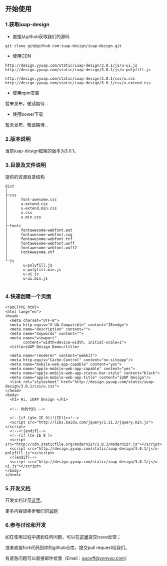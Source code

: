 
## 开始使用

### 1.获取iuap-design

- 直接从github获取我们的源码
```
git clone git@github.com:iuap-design/iuap-design.git
```

- 使用CDN
```
http://design.yyuap.com/static/iuap-design/3.0.1/js/u-ui.js
http://design.yyuap.com/static/iuap-design/3.0.1/js/u-polyfill.js

http://design.yyuap.com/static/iuap-design/3.0.1/css/u.css
http://design.yyuap.com/static/iuap-design/3.0.1/css/u-extend.css
```
- 使用npm安装

暂未发布，敬请期待...

- 使用bower下载

暂未发布，敬请期待...


### 2.版本说明

当前iuap-design框架的版本为3.0.1。


### 3.目录及文件说明

提供的资源目录结构
```
dist
│
├─css
│      font-awesome.css
│      u-extend.css
│      u-extend.min.css
│      u.css
│      u.min.css
│
├─fonts
│      fontawesome-webfont.eot
│      fontawesome-webfont.svg
│      fontawesome-webfont.ttf
│      fontawesome-webfont.woff
│      fontawesome-webfont.woff2
│      FontAwesome.otf
│
└─js
        u-polyfill.js
        u-polyfill.min.js
        u-ui.js
        u-ui.min.js


```

### 4.快速创建一个页面

```
<!DOCTYPE html>
<html lang="en">
<head>
  <meta charset="UTF-8">
  <meta http-equiv="X-UA-Compatible" content="IE=edge">
  <meta name="description" content="">
  <meta name="keywords" content="">
  <meta name="viewport"
        content="width=device-width, initial-scale=1">
  <title>iUAP Design Demo</title>

  <meta name="renderer" content="webkit">
  <meta http-equiv="Cache-Control" content="no-siteapp"/>
  <meta name="mobile-web-app-capable" content="yes">
  <meta name="apple-mobile-web-app-capable" content="yes">
  <meta name="apple-mobile-web-app-status-bar-style" content="black">
  <meta name="apple-mobile-web-app-title" content="iUAP Design"/>
  <link rel="stylesheet" href="http://design.yyuap.com/static/iuap-design/3.0.1/css/u.css">
</head>
<body>
  <h1> Hi, iUAP Design </h1>

  <!-- 你的代码 -->

  <!--[if (gte IE 9)|!(IE)]><!-->
  <script src="http://libs.baidu.com/jquery/1.11.3/jquery.min.js"></script>
  <!--<![endif]-->
  <!--[if lte IE 8 ]>
  <script src="http://cdn.staticfile.org/modernizr/2.8.3/modernizr.js"></script>
  <script src="http://design.yyuap.com/static/iuap-design/3.0.1/js/u-polyfill.js"></script>
  <![endif]-->
  <script src="http://design.yyuap.com/static/iuap-design/3.0.1/js/u-ui.js"></script>
</body>
</html>
```
### 5.开发文档

开发文档详见[这里](https://github.com/iuap-design/iuap-design/tree/master/docs)。

更多内容请移步我们的[官网](http://design.yyuap.com/)

### 6.参与讨论和开发

如在使用过程中遇到任何问题，可以在[这里](https://github.com/iuap-design/iuap-design/issues)提交issue反馈；

或者直接fork代码到你的github仓库，提交pull request给我们。

有紧急问题可以直接邮件给我（Email：guoyff@yonyou.com）
